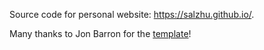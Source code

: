 Source code for personal website: https://salzhu.github.io/. 

Many thanks to Jon Barron for the [template](https://github.com/jonbarron/jonbarron.github.io)! 
